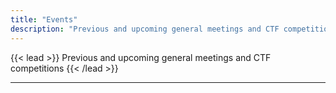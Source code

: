 ```yaml
---
title: "Events"
description: "Previous and upcoming general meetings and CTF competitions"
---
```


{{< lead >}}
Previous and upcoming general meetings and CTF competitions
{{< /lead >}}

---
